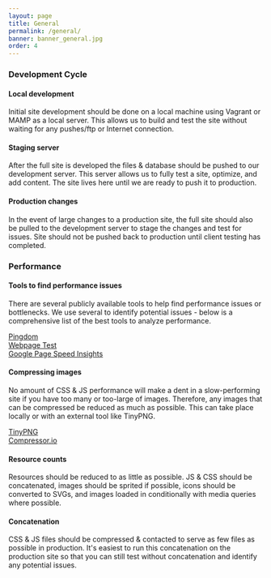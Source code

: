 ```yaml
---
layout: page
title: General 
permalink: /general/
banner: banner_general.jpg
order: 4
---
```


### Development Cycle

#### Local development

Initial site development should be done on a local machine using Vagrant or MAMP as a local server. This allows us to build and test the site  without waiting for any pushes/ftp or Internet connection.


#### Staging server

After the full site is developed the files & database should be pushed to our development server. This server allows us to fully test a site, optimize, and add content. The site lives here until we are ready to push it to production.


#### Production changes

In the event of large changes to a production site, the full site should also be pulled to the development server to stage the changes and test for issues. Site should not be pushed back to production until client testing has completed.

 
### Performance

#### Tools to find performance issues

There are several publicly available tools to help find performance issues or bottlenecks. We use several to identify potential issues - below is a comprehensive list of the best tools to analyze performance.

[Pingdom](http://tools.pingdom.com/fpt/)<br>
[Webpage Test](http://www.webpagetest.org/)<br>
[Google Page Speed Insights](http://developers.google.com/speed/pagespeed/insights/)

#### Compressing images

No amount of CSS & JS performance will make a dent in a slow-performing site if you have too many or too-large of images. Therefore, any images that can be compressed be reduced as much as possible. This can take place locally or with an external tool like TinyPNG.

[TinyPNG](https://tinypng.com/)<br>
[Compressor.io](https://compressor.io/)

#### Resource counts

Resources should be reduced to as little as possible. JS & CSS should be concatenated, images should be sprited if possible, icons should be converted to SVGs, and images loaded in conditionally with media queries where possible.


#### Concatenation

CSS & JS files should be compressed & contacted to serve as few files as possible in production. It's easiest to run this concatenation on the production site so that you can still test without concatenation and identify any potential issues. 


